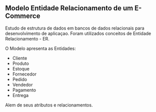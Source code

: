 ## Modelo Entidade Relacionamento de um E-Commerce

Estudo de  estrutura de dados em bancos de dados relacionais para desenvolvimento de aplicaçao. Foram utilizados conceitos de Entidade Relacionamento - ER. 
 
O Modelo apresenta as Entidades: 

* Cliente
* Produto 
* Estoque 
* Fornecedor
* Pedido
* Vendedor
* Pagamento 
* Entrega

Alem de seus atributos e relacionamentos. 




